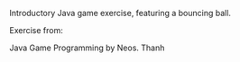 Introductory Java game exercise, featuring a bouncing ball.

Exercise from:

Java Game Programming by Neos. Thanh
